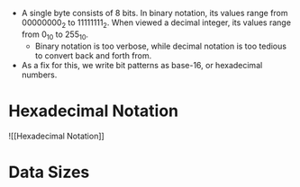 - A single byte consists of 8 bits. In binary notation, its values range from $00000000_2$ to $11111111_2$. When viewed a decimal integer, its values range from $0_{10}$ to $255_{10}$.
	- Binary notation is too verbose, while decimal notation is too tedious to convert back and forth from.
- As a fix for this, we write bit patterns as base-16, or hexadecimal numbers.
# Hexadecimal Notation
![[Hexadecimal Notation]]

# Data Sizes
